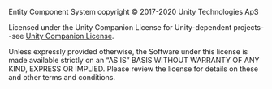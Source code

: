 Entity Component System copyright © 2017-2020 Unity Technologies ApS

Licensed under the Unity Companion License for Unity-dependent projects--see [Unity Companion License](https://unity3d.com/legal/licenses/Unity_Companion_License).

Unless expressly provided otherwise, the Software under this license is made available strictly on an “AS IS” BASIS WITHOUT WARRANTY OF ANY KIND, EXPRESS OR IMPLIED.
Please review the license for details on these and other terms and conditions.
